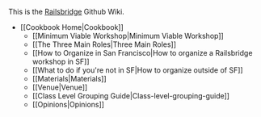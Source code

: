 This is the [Railsbridge](http://railsbridge.org) Github Wiki.
* [[Cookbook Home|Cookbook]]
  * [[Minimum Viable Workshop|Minimum Viable Workshop]]
  * [[The Three Main Roles|Three Main Roles]]
  * [[How to Organize in San Francisco|How to organize a Railsbridge workshop in SF]]
  * [[What to do if you're not in SF|How to organize outside of SF]] 
  * [[Materials|Materials]]
  * [[Venue|Venue]]
  * [[Class Level Grouping Guide|Class-level-grouping-guide]]
  * [[Opinions|Opinions]]